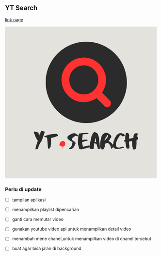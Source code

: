 ## YT Search
[link page](https://okogikam.github.io/yt_player/)

![img](./img/YT%20Search_xl.png)
### Perlu di update

- [ ] tampilan aplikasi
- [ ] menampilkan playlist dipencarian
- [ ] ganti cara memutar video
- [ ] gunakan youtube video api untuk menampilkan detail video
- [ ] menambah mene chanel,untuk menampilkan video di chanel tersebut
- [ ] buat agar bisa jalan di background



